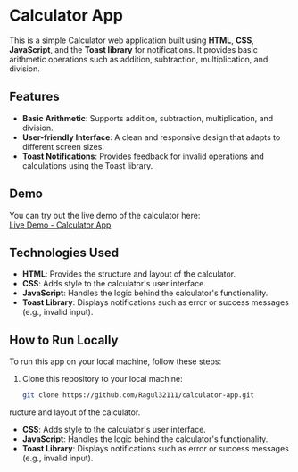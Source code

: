 
# Calculator App

This is a simple Calculator web application built using **HTML**, **CSS**, **JavaScript**, and the **Toast library** for notifications. It provides basic arithmetic operations such as addition, subtraction, multiplication, and division.

## Features

- **Basic Arithmetic**: Supports addition, subtraction, multiplication, and division.
- **User-friendly Interface**: A clean and responsive design that adapts to different screen sizes.
- **Toast Notifications**: Provides feedback for invalid operations and calculations using the Toast library.

## Demo

You can try out the live demo of the calculator here:  
[Live Demo - Calculator App](https://ragul32111.github.io/Full-stack/calculater)

## Technologies Used

- **HTML**: Provides the structure and layout of the calculator.
- **CSS**: Adds style to the calculator's user interface.
- **JavaScript**: Handles the logic behind the calculator's functionality.
- **Toast Library**: Displays notifications such as error or success messages (e.g., invalid input).

## How to Run Locally

To run this app on your local machine, follow these steps:

1. Clone this repository to your local machine:

   ```bash
   git clone https://github.com/Ragul32111/calculator-app.git
ructure and layout of the calculator.
- **CSS**: Adds style to the calculator's user interface.
- **JavaScript**: Handles the logic behind the calculator's functionality.
- **Toast Library**: Displays notifications such as error or success messages (e.g., invalid input).
